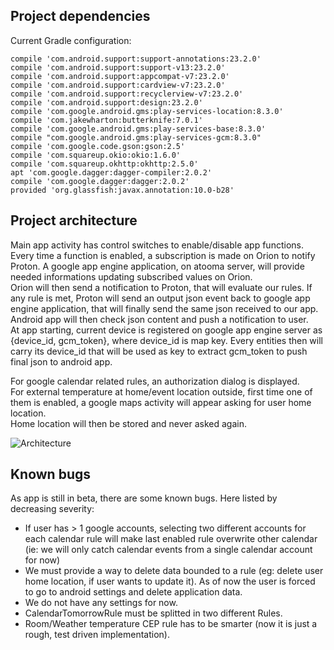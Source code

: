 ## Project dependencies

Current Gradle configuration:  

    compile 'com.android.support:support-annotations:23.2.0'
    compile 'com.android.support:support-v13:23.2.0'
    compile 'com.android.support:appcompat-v7:23.2.0'
    compile 'com.android.support:cardview-v7:23.2.0'
    compile 'com.android.support:recyclerview-v7:23.2.0'
    compile 'com.android.support:design:23.2.0'
    compile 'com.google.android.gms:play-services-location:8.3.0'
    compile 'com.jakewharton:butterknife:7.0.1'
    compile 'com.google.android.gms:play-services-base:8.3.0'
    compile "com.google.android.gms:play-services-gcm:8.3.0"
    compile 'com.google.code.gson:gson:2.5'
    compile 'com.squareup.okio:okio:1.6.0'
    compile 'com.squareup.okhttp:okhttp:2.5.0'
    apt 'com.google.dagger:dagger-compiler:2.0.2'
    compile 'com.google.dagger:dagger:2.0.2'
    provided 'org.glassfish:javax.annotation:10.0-b28'

## Project architecture

Main app activity has control switches to enable/disable app functions.  
Every time a function is enabled, a subscription is made on Orion to notify Proton. A google app engine application, on atooma server, will provide needed informations updating subscribed values on Orion.  
Orion will then send a notification to Proton, that will evaluate our rules. If any rule is met, Proton will send an output json event back to google app engine application, that will finally send the same json received to our app.  
Android app will then check json content and push a notification to user.  
At app starting, current device is registered on google app engine server as {device_id, gcm_token}, where device_id is map key. Every entities then will carry its device_id that will be used as key to extract gcm_token to push final json to android app.  

For google calendar related rules, an authorization dialog is displayed.  
For external temperature at home/event location outside, first time one of them is enabled, a google maps activity will appear asking for user home location.  
Home location will then be stored and never asked again.  


![Architecture](assets/ArchitectureDiagram.png)


## Known bugs

As app is still in beta, there are some known bugs. Here listed by decreasing severity:  

* If user has > 1 google accounts, selecting two different accounts for each calendar rule will make last enabled rule overwrite other calendar (ie: we will only catch calendar events from a single calendar account for now)  
* We must provide a way to delete data bounded to a rule (eg: delete user home location, if user wants to update it). As of now the user is forced to go to android settings and delete application data.  
* We do not have any settings for now.  
* CalendarTomorrowRule must be splitted in two different Rules.  
* Room/Weather temperature CEP rule has to be smarter (now it is just a rough, test driven implementation).
